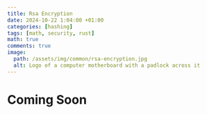 ```yaml
---
title: Rsa Encryption
date: 2024-10-22 1:04:00 +01:00
categories: [hashing]
tags: [math, security, rust]
math: true
comments: true
image:
  path: /assets/img/common/rsa-encryption.jpg
  alt: Logo of a computer motherboard with a padlock across it
---
```


# Coming Soon
